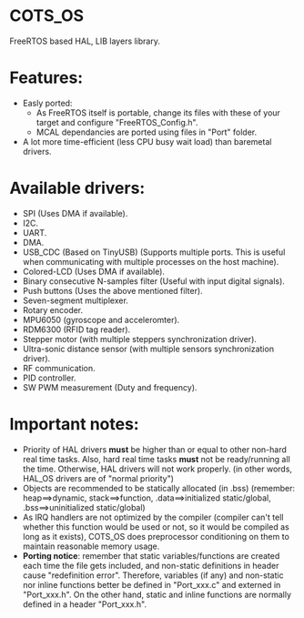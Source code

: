 # COTS_OS
FreeRTOS based HAL, LIB layers library.

# Features:
  * Easly ported:
    * As FreeRTOS itself is portable, change its files with these of your target and configure "FreeRTOS_Config.h".
    * MCAL dependancies are ported using files in "Port" folder.
  * A lot more time-efficient (less CPU busy wait load) than baremetal drivers.
  
# Available drivers:
  * SPI (Uses DMA if available).
  * I2C.
  * UART.
  * DMA.
  * USB_CDC (Based on TinyUSB) (Supports multiple ports. This is useful when communicating with multiple processes on the host machine).
  * Colored-LCD (Uses DMA if available).
  * Binary consecutive N-samples filter (Useful with input digital signals).
  * Push buttons (Uses the above mentioned filter).
  * Seven-segment multiplexer.
  * Rotary encoder.
  * MPU6050 (gyroscope and acceleromter).
  * RDM6300 (RFID tag reader).
  * Stepper motor (with multiple steppers synchronization driver).
  * Ultra-sonic distance sensor (with multiple sensors synchronization driver).
  * RF communication.
  * PID controller.
  * SW PWM measurement (Duty and frequency).
  
    

# Important notes:
  * Priority of HAL drivers **must** be higher than or equal to other non-hard real time tasks. Also, hard real time tasks **must** not be ready/running all the time. Otherwise, HAL drivers will not work properly. (in other words, HAL_OS drivers are of "normal priority")
  * Objects are recommended to be statically allocated (in .bss) (remember: heap==>dynamic, stack==>function, .data==>initialized static/global, .bss==>uninitialized static/global)
  * As IRQ handlers are not optimized by the compiler (compiler can't tell whether this function would be used or not, so it would be compiled as long as it exists), COTS_OS does preprocessor conditioning on them to maintain reasonable memory usage.
  * **Porting notice**: remember that static variables/functions are created each time the file gets included, and non-static definitions in header cause "redefinition error". Therefore, variables (if any) and non-static nor inline functions better be defined in "Port_xxx.c" and externed in "Port_xxx.h". On the other hand, static and inline functions are normally defined in a header "Port_xxx.h".
